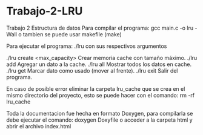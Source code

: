 # Trabajo-2-LRU
Trabajo 2 Estructura de datos
Para compilar el programa:
gcc main.c -o lru -Wall o tambien se puede usar makefile (make)

Para ejecutar el programa:
./lru con sus respectivos argumentos

./lru create <max_capacity>   Crear memoria cache con tamaño máximo.
./lru add <char>              Agregar un dato a la cache.
./lru all                     Mostrar todos los datos en cache.
./lru get <char>              Marcar dato como usado (mover al frente).
./lru exit                    Salir del programa.

En caso de posible error eliminar la carpeta lru_cache que se crea en el mismo directorio del proyecto, esto se puede hacer 
con el comando: rm -rf lru_cache

Toda la documentacion fue hecha en formato Doxygen, para compilarla se debe ejecutar el comando:  doxygen Doxyfile o acceder a la carpeta html y abrir el archivo index.html